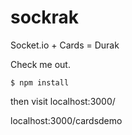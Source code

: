 sockrak
=======

Socket.io + Cards = Durak

Check me out.

`$ npm install`

then visit localhost:3000/

localhost:3000/cardsdemo
